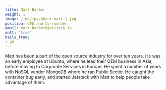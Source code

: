 ```yaml
---
title: Matt Barker
weight: 1
image: /img/jpg/about-matt-1.jpg
position: CEO and Co-founder
email: matt.barker@jetstack.io
matt: "true"
hails_from:
- gb
---
```


Matt has been a part of the open source industry for over ten years. He was an early employee at Ubuntu, where he lead their OEM business in Asia, before moving to Corporate Services in Europe. He spent a number of years with NoSQL vendor MongoDB where he ran Public Sector. He caught the container bug early, and started Jetstack with Matt to help people take advantage of them.
